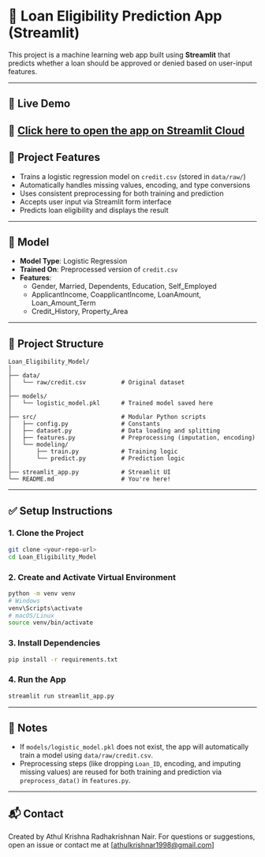 # 🏦 Loan Eligibility Prediction App (Streamlit)

This project is a machine learning web app built using **Streamlit** that predicts whether a loan should be approved or denied based on user-input features.

---

## 🚀 Live Demo

🔗 [Click here to open the app on Streamlit Cloud](https://loaneligibilitymodel-huhjakuuavvvpvwgvczvcq.streamlit.app)
---

## 🚀 Project Features

- Trains a logistic regression model on `credit.csv` (stored in `data/raw/`)
- Automatically handles missing values, encoding, and type conversions
- Uses consistent preprocessing for both training and prediction
- Accepts user input via Streamlit form interface
- Predicts loan eligibility and displays the result

---

## 🧠 Model

- **Model Type**: Logistic Regression
- **Trained On**: Preprocessed version of `credit.csv`
- **Features**:
  - Gender, Married, Dependents, Education, Self_Employed
  - ApplicantIncome, CoapplicantIncome, LoanAmount, Loan_Amount_Term
  - Credit_History, Property_Area

---

## 📁 Project Structure

```
Loan_Eligibility_Model/
│
├── data/
│   └── raw/credit.csv          # Original dataset
│
├── models/
│   └── logistic_model.pkl      # Trained model saved here
│
├── src/                        # Modular Python scripts
│   ├── config.py               # Constants
│   ├── dataset.py              # Data loading and splitting
│   ├── features.py             # Preprocessing (imputation, encoding)
│   └── modeling/
│       ├── train.py            # Training logic
│       └── predict.py          # Prediction logic
│
├── streamlit_app.py            # Streamlit UI
└── README.md                   # You're here!
```

---

## ✅ Setup Instructions

### 1. Clone the Project

```bash
git clone <your-repo-url>
cd Loan_Eligibility_Model
```

### 2. Create and Activate Virtual Environment

```bash
python -m venv venv
# Windows
venv\Scripts\activate
# macOS/Linux
source venv/bin/activate
```

### 3. Install Dependencies

```bash
pip install -r requirements.txt
```

### 4. Run the App

```bash
streamlit run streamlit_app.py
```

---

## 📌 Notes

- If `models/logistic_model.pkl` does not exist, the app will automatically train a model using `data/raw/credit.csv`.
- Preprocessing steps (like dropping `Loan_ID`, encoding, and imputing missing values) are reused for both training and prediction via `preprocess_data()` in `features.py`.

---

## 📬 Contact

Created by Athul Krishna Radhakrishnan Nair. For questions or suggestions, open an issue or contact me at [athulkrishnar1998@gmail.com]
